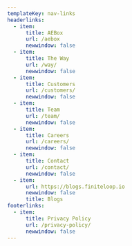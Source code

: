 ```yaml
---
templateKey: nav-links
headerlinks:
  - item:
      title: AEBox
      url: /aebox
      newwindow: false
  - item:
      title: The Way
      url: /way/
      newwindow: false
  - item:
      title: Customers
      url: /customers/
      newwindow: false
  - item:
      title: Team
      url: /team/
      newwindow: false
  - item:
      title: Careers
      url: /careers/
      newwindow: false
  - item:
      title: Contact
      url: /contact/
      newwindow: false
  - item:
      url: https://blogs.finiteloop.io
      newwindow: false
      title: Blogs
footerlinks:
  - item:
      title: Privacy Policy
      url: /privacy-policy/
      newwindow: false
---
```

